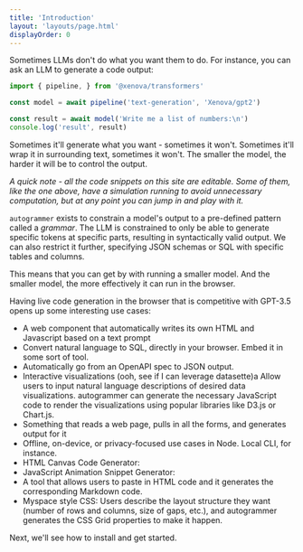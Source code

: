 ```yaml
---
title: 'Introduction'
layout: 'layouts/page.html'
displayOrder: 0
---
```


Sometimes LLMs don't do what you want them to do.  For instance, you can ask an LLM to generate a code output:

```javascript
import { pipeline, } from '@xenova/transformers'

const model = await pipeline('text-generation', 'Xenova/gpt2')

const result = await model('Write me a list of numbers:\n')
console.log('result', result)
```

Sometimes it'll generate what you want - sometimes it won't. Sometimes it'll wrap it in surrounding text, sometimes it won't. The smaller the model, the harder it will be to control the output.

_A quick note - all the code snippets on this site are editable. Some of them, like the one above, have a simulation running to avoid unnecessary computation, but at any point you can jump in and play with it._

`autogrammer` exists to constrain a model's output to a pre-defined pattern called a _grammar_. The LLM is constrained to only be able to generate specific tokens at specific parts, resulting in syntactically valid output. We can also restrict it further, specifying JSON schemas or SQL with specific tables and columns.

This means that you can get by with running a smaller model. And the smaller model, the more effectively it can run in the browser.

Having live code generation in the browser that is competitive with GPT-3.5 opens up some interesting use cases:

- A web component that automatically writes its own HTML and Javascript based on a text prompt
- Convert natural language to SQL, directly in your browser. Embed it in some sort of tool.
- Automatically go from an OpenAPI spec to JSON output.
- Interactive visualizations (ooh, see if I can leverage datasette)a Allow users to input natural language descriptions of desired data visualizations. autogrammer can generate the necessary JavaScript code to render the visualizations using popular libraries like D3.js or Chart.js.
- Something that reads a web page, pulls in all the forms, and generates output for it
- Offline, on-device, or privacy-focused use cases in Node. Local CLI, for instance.
- HTML Canvas Code Generator:
- JavaScript Animation Snippet Generator:
- A tool that allows users to paste in HTML code and it generates the corresponding Markdown code.
- Myspace style CSS: Users describe the layout structure they want (number of rows and columns, size of gaps, etc.), and autogrammer generates the CSS Grid properties to make it happen.

Next, we'll see how to install and get started.
